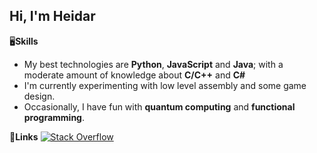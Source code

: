 <h2>Hi, I'm Heidar </h2>

🖥️**Skills**
- My best technologies are **Python**, **JavaScript** and **Java**; with a moderate amount of knowledge about **C/C++** and **C#**
- I'm currently experimenting with low level assembly and some game design.
- Occasionally, I have fun with **quantum computing** and **functional programming**.

🔗**Links**
[![Stack Overflow](https://img.shields.io/badge/-Stack_Overflow-black?style=for-the-badge&logo=stack-overflow&logoColor=white)](https://stackoverflow.com/users/15376837/heidar-an?tab=profile "Stack Overflow")


<!--
**Heidar-An/Heidar-An** is a ✨ _special_ ✨ repository because its `README.md` (this file) appears on your GitHub profile.

Here are some ideas to get you started:

- 🔭 I’m currently working on ...
- 🌱 I’m currently learning ...
- 👯 I’m looking to collaborate on ...
- 🤔 I’m looking for help with ...
- 💬 Ask me about ...
- 📫 How to reach me: ...
- 😄 Pronouns: ...
- ⚡ Fun fact: ...
-->
